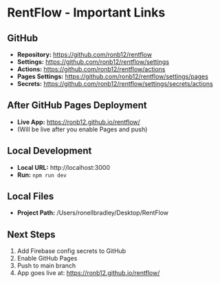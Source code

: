 # RentFlow - Important Links

## GitHub
- **Repository:** https://github.com/ronb12/rentflow
- **Settings:** https://github.com/ronb12/rentflow/settings
- **Actions:** https://github.com/ronb12/rentflow/actions
- **Pages Settings:** https://github.com/ronb12/rentflow/settings/pages
- **Secrets:** https://github.com/ronb12/rentflow/settings/secrets/actions

## After GitHub Pages Deployment
- **Live App:** https://ronb12.github.io/rentflow/
- (Will be live after you enable Pages and push)

## Local Development
- **Local URL:** http://localhost:3000
- **Run:** `npm run dev`

## Local Files
- **Project Path:** /Users/ronellbradley/Desktop/RentFlow

## Next Steps
1. Add Firebase config secrets to GitHub
2. Enable GitHub Pages
3. Push to main branch
4. App goes live at: https://ronb12.github.io/rentflow/

